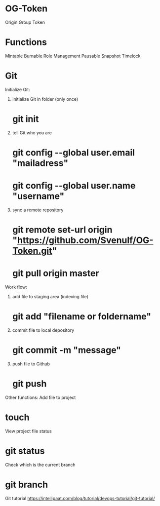 # OG-Token
Origin Group Token

# Functions
Mintable
Burnable
Role Management
Pausable
Snapshot
Timelock

# Git
Initialize Git:
1. initialize Git in folder (only once)
    # git init
2. tell Git who you are
    # git config --global user.email "mailadress"
    # git config --global user.name "username"
3. sync a remote repository
    # git remote set-url origin "https://github.com/Svenulf/OG-Token.git"
    # git pull origin master

Work flow:
1. add file to staging area (indexing file)
    # git add "filename or foldername"
2. commit file to local depository
    # git commit -m "message"
3. push file to Github
    # git push

Other functions: 
Add file to project
# touch
View project file status
# git status
Check which is the current branch
# git branch 

Git tutorial
https://intellipaat.com/blog/tutorial/devops-tutorial/git-tutorial/
